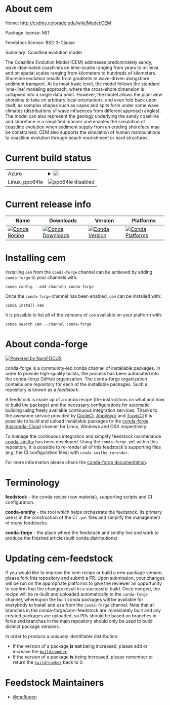 About cem
=========

Home: http://csdms.colorado.edu/wiki/Model:CEM

Package license: MIT

Feedstock license: BSD 3-Clause

Summary: Coastline evolution model

The Coastline Evolution Model (CEM) addresses predominately sandy,
wave-dominated coastlines on time-scales ranging from years to
millenia and on spatial scales ranging from kilometers to hundreds
of kilometers. Shoreline evolution results from gradients in
wave-driven alongshore sediment transport. At its most basic level,
the model follows the standard 'one-line' modeling approach, where
the cross-shore dimension is collapsed into a single data point.
However, the model allows the plan-view shoreline to take on arbitrary
local orientations, and even fold back upon itself, as complex shapes
such as capes and spits form under some wave climates (distributions
of wave influences from different approach angles). The model can
also represent the geology underlying the sandy coastline and
shoreface in a simplified manner and enables the simulation of
coastline evolution when sediment supply from an eroding shoreface
may be constrained. CEM also supports the simulation of human
manipulations to coastline evolution through beach nourishment or
hard structures.


Current build status
====================


<table>
    
  <tr>
    <td>Azure</td>
    <td>
      <details>
        <summary>
          <a href="https://dev.azure.com/conda-forge/feedstock-builds/_build/latest?definitionId=132&branchName=master">
            <img src="https://dev.azure.com/conda-forge/feedstock-builds/_apis/build/status/cem-feedstock?branchName=master">
          </a>
        </summary>
        <table>
          <thead><tr><th>Variant</th><th>Status</th></tr></thead>
          <tbody><tr>
              <td>linux</td>
              <td>
                <a href="https://dev.azure.com/conda-forge/feedstock-builds/_build/latest?definitionId=132&branchName=master">
                  <img src="https://dev.azure.com/conda-forge/feedstock-builds/_apis/build/status/cem-feedstock?branchName=master&jobName=linux&configuration=linux_" alt="variant">
                </a>
              </td>
            </tr><tr>
              <td>osx</td>
              <td>
                <a href="https://dev.azure.com/conda-forge/feedstock-builds/_build/latest?definitionId=132&branchName=master">
                  <img src="https://dev.azure.com/conda-forge/feedstock-builds/_apis/build/status/cem-feedstock?branchName=master&jobName=osx&configuration=osx_" alt="variant">
                </a>
              </td>
            </tr><tr>
              <td>win_cxx_compilervs2008</td>
              <td>
                <a href="https://dev.azure.com/conda-forge/feedstock-builds/_build/latest?definitionId=132&branchName=master">
                  <img src="https://dev.azure.com/conda-forge/feedstock-builds/_apis/build/status/cem-feedstock?branchName=master&jobName=win&configuration=win_cxx_compilervs2008" alt="variant">
                </a>
              </td>
            </tr><tr>
              <td>win_cxx_compilervs2015</td>
              <td>
                <a href="https://dev.azure.com/conda-forge/feedstock-builds/_build/latest?definitionId=132&branchName=master">
                  <img src="https://dev.azure.com/conda-forge/feedstock-builds/_apis/build/status/cem-feedstock?branchName=master&jobName=win&configuration=win_cxx_compilervs2015" alt="variant">
                </a>
              </td>
            </tr>
          </tbody>
        </table>
      </details>
    </td>
  </tr>
  <tr>
    <td>Linux_ppc64le</td>
    <td>
      <img src="https://img.shields.io/badge/ppc64le-disabled-lightgrey.svg" alt="ppc64le disabled">
    </td>
  </tr>
</table>

Current release info
====================

| Name | Downloads | Version | Platforms |
| --- | --- | --- | --- |
| [![Conda Recipe](https://img.shields.io/badge/recipe-cem-green.svg)](https://anaconda.org/conda-forge/cem) | [![Conda Downloads](https://img.shields.io/conda/dn/conda-forge/cem.svg)](https://anaconda.org/conda-forge/cem) | [![Conda Version](https://img.shields.io/conda/vn/conda-forge/cem.svg)](https://anaconda.org/conda-forge/cem) | [![Conda Platforms](https://img.shields.io/conda/pn/conda-forge/cem.svg)](https://anaconda.org/conda-forge/cem) |

Installing cem
==============

Installing `cem` from the `conda-forge` channel can be achieved by adding `conda-forge` to your channels with:

```
conda config --add channels conda-forge
```

Once the `conda-forge` channel has been enabled, `cem` can be installed with:

```
conda install cem
```

It is possible to list all of the versions of `cem` available on your platform with:

```
conda search cem --channel conda-forge
```


About conda-forge
=================

[![Powered by NumFOCUS](https://img.shields.io/badge/powered%20by-NumFOCUS-orange.svg?style=flat&colorA=E1523D&colorB=007D8A)](http://numfocus.org)

conda-forge is a community-led conda channel of installable packages.
In order to provide high-quality builds, the process has been automated into the
conda-forge GitHub organization. The conda-forge organization contains one repository
for each of the installable packages. Such a repository is known as a *feedstock*.

A feedstock is made up of a conda recipe (the instructions on what and how to build
the package) and the necessary configurations for automatic building using freely
available continuous integration services. Thanks to the awesome service provided by
[CircleCI](https://circleci.com/), [AppVeyor](https://www.appveyor.com/)
and [TravisCI](https://travis-ci.org/) it is possible to build and upload installable
packages to the [conda-forge](https://anaconda.org/conda-forge)
[Anaconda-Cloud](https://anaconda.org/) channel for Linux, Windows and OSX respectively.

To manage the continuous integration and simplify feedstock maintenance
[conda-smithy](https://github.com/conda-forge/conda-smithy) has been developed.
Using the ``conda-forge.yml`` within this repository, it is possible to re-render all of
this feedstock's supporting files (e.g. the CI configuration files) with ``conda smithy rerender``.

For more information please check the [conda-forge documentation](https://conda-forge.org/docs/).

Terminology
===========

**feedstock** - the conda recipe (raw material), supporting scripts and CI configuration.

**conda-smithy** - the tool which helps orchestrate the feedstock.
                   Its primary use is in the construction of the CI ``.yml`` files
                   and simplify the management of *many* feedstocks.

**conda-forge** - the place where the feedstock and smithy live and work to
                  produce the finished article (built conda distributions)


Updating cem-feedstock
======================

If you would like to improve the cem recipe or build a new
package version, please fork this repository and submit a PR. Upon submission,
your changes will be run on the appropriate platforms to give the reviewer an
opportunity to confirm that the changes result in a successful build. Once
merged, the recipe will be re-built and uploaded automatically to the
`conda-forge` channel, whereupon the built conda packages will be available for
everybody to install and use from the `conda-forge` channel.
Note that all branches in the conda-forge/cem-feedstock are
immediately built and any created packages are uploaded, so PRs should be based
on branches in forks and branches in the main repository should only be used to
build distinct package versions.

In order to produce a uniquely identifiable distribution:
 * If the version of a package **is not** being increased, please add or increase
   the [``build/number``](https://conda.io/docs/user-guide/tasks/build-packages/define-metadata.html#build-number-and-string).
 * If the version of a package **is** being increased, please remember to return
   the [``build/number``](https://conda.io/docs/user-guide/tasks/build-packages/define-metadata.html#build-number-and-string)
   back to 0.

Feedstock Maintainers
=====================

* [@mcflugen](https://github.com/mcflugen/)

